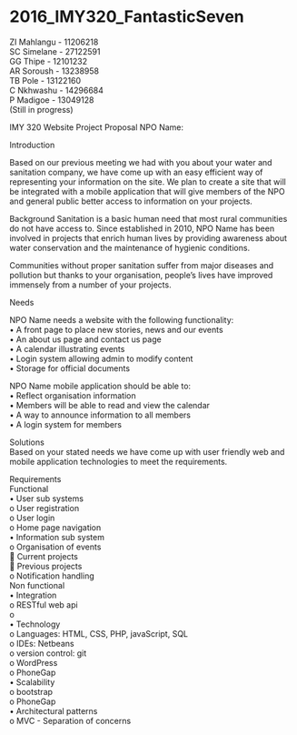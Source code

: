 # 2016_IMY320_FantasticSeven

ZI Mahlangu - 11206218 <br />
SC Simelane - 27122591 <br />
GG Thipe    - 12101232 <br />
AR Soroush  - 13238958 <br />
TB Pole     - 13122160 <br />
C Nkhwashu  - 14296684 <br />
P Madigoe   - 13049128 <br />
(Still in progress)

IMY 320 Website Project Proposal
NPO Name: 

Introduction

Based on our previous meeting we had with you about your water and sanitation company, we have come up with an easy efficient way of representing your information on the site. We plan to create a site that will be integrated with a mobile application that will give members of the NPO and general public better access to information on your projects. <br />

Background
Sanitation is a basic human need that most rural communities do not have access to. Since established in 2010, NPO Name has been involved in projects that enrich human lives by providing awareness about water conservation and the maintenance of hygienic conditions. <br />

Communities without proper sanitation suffer from major diseases and pollution but thanks to your organisation, people’s lives have improved immensely from a number of your projects.<br />

Needs<br />

NPO Name needs a website with the following functionality:<br />
  •	A front page to place new stories, news and our events<br />
  •	An about us page and contact us page<br />
  •	A calendar illustrating events<br />
  •	Login system allowing admin to modify content<br />
  •	Storage for official documents<br />
  
NPO Name mobile application should be able to:<br />
  •	Reflect organisation information<br />
  •	Members will be able to read and view the calendar<br />
  •	A way to announce information to all members<br />
  •	A login system for members<br />
  
Solutions<br />
Based on your stated needs we have come up with user friendly web and mobile application technologies to meet the requirements.<br />

Requirements<br />
Functional<br />
  •	User sub systems<br />
      o	User registration<br />
      o	User login<br />
      o	Home page navigation<br />
  •	Information sub system<br />
      o	Organisation of events<br />
   	  Current projects<br />
   	  Previous projects<br />
      o	Notification handling<br />
Non functional<br />
    •	Integration<br />
     o	RESTful web api<br />
     o	
   •	Technology<br />
      o	Languages: HTML, CSS, PHP, javaScript, SQL<br />
      o	IDEs: Netbeans<br />
      o	version control: git<br />
      o	WordPress<br />
      o	PhoneGap<br />
  •	Scalability<br />
      o	bootstrap<br />
      o	PhoneGap<br />
  •	Architectural patterns<br />
      o	MVC - Separation of concerns<br />
   





